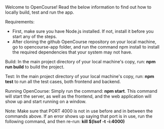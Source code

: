 Welcome to OpenCourse!
Read the below information to find out how to locally build, test and run the app.

Requirements:
- First, make sure you have Node.js installed. If not, install it before you start any of the steps.
- After cloning the github OpenCourse repository on your local machine, go to opencourse-app folder, and run the command npm install to install the required dependencies that your system may not have.

Build:
In the main project directory of your local machine's copy, run: **npm run build** to build the project.

Test:
In the main project directory of your local machine's copy, run: **npm test** to run all the test cases, both frontend and backend.

Running OpenCourse:
Simply run the command: **npm start**. This command will start the server, as well as the frontend, and the web application will show up and 
start running on a window.

Note:
Make sure that PORT 4000 is not in use before and in between the commands above. If an error shows up saying that port is in use, run the following
command, and then re-run: **kill $(lsof -t -i:4000)**
